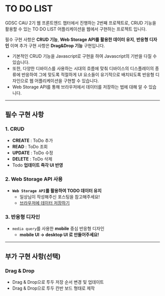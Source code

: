 # TO DO LIST

GDSC CAU 2기 웹 프론트엔드 챕터에서 진행하는 2번째 프로젝트로, CRUD 기능을 활용할 수 있는 TO DO LIST 어플리케이션을 웹에서 구현하는 프로젝트 입니다.

필수 구현 사항은 **CRUD 기능**, **Web Storage API를 활용한 데이터 유지**, **반응형 디자인** 이며 추가 구현 사항은 **Drag&Drop 기능** 구현입니다.

-   기본적인 CRUD 기능을 Javascript로 구현을 하여 Javascript의 기반을 다질 수 있습니다.
-   또한, 다양한 디바이스를 사용하는 시대의 흐름에 맞춰 디바이스의 디스플레이의 종류에 반응하여 그에 맞도록 적절하게 UI 요소들이 유기적으로 배치되도록 반응형 디자인으로 웹 어플리케이션을 구현할 수 있습니다.
-   Web Storage API를 통해 브라우저에서 데이터를 저장하는 법에 대해 알 수 있습니다.

---

## 필수 구현 사항

### 1. CRUD

-   **CREATE** : ToDo 추가
-   **READ** : ToDo 조회
-   **UPDATE** : ToDo 수정
-   **DELETE** : ToDo 삭제
-   Todo **업데이트 즉각 UI 반영**

### 2. Web Storage API 사용

-   **`Web Storage API`를 활용하여 TODO 데이터 유지**
    -   일상님이 작성해주신 포스팅을 참고해주세요!
    -   [브라우저에 데이터 저장하기](https://www.notion.so/998306f1790c47068c7a3245fca5345b)

### 3. 반응형 디자인

-   `media query`를 사용한 **mobile** 중심 반응형 디자인
    -   **mobile UI → desktop UI 로 만들어주세요!**

---

## 부가 구현 사항(선택)

### Drag & Drop

-   Drag & Drop으로 투두 저장 순서 변경 및 업데이트
-   Drag & Drop으로 투두 칸반 보드 형태로 제작
